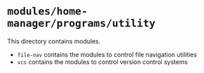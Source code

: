 # `modules/home-manager/programs/utility`
This directory contains modules.
- `file-nav` contains the modules to control file navigation utilities
- `vcs` contains the modules to control version control systems
